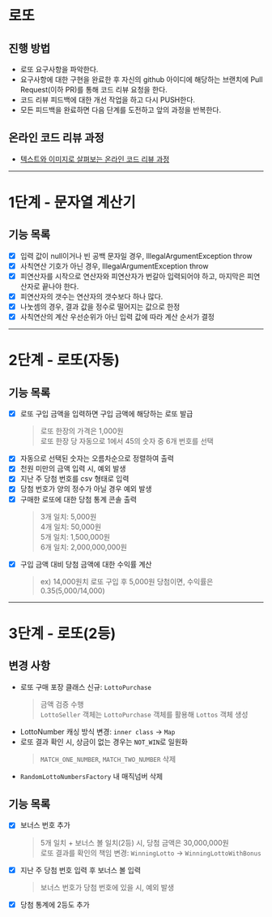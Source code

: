 # 로또
## 진행 방법
* 로또 요구사항을 파악한다.
* 요구사항에 대한 구현을 완료한 후 자신의 github 아이디에 해당하는 브랜치에 Pull Request(이하 PR)를 통해 코드 리뷰 요청을 한다.
* 코드 리뷰 피드백에 대한 개선 작업을 하고 다시 PUSH한다.
* 모든 피드백을 완료하면 다음 단계를 도전하고 앞의 과정을 반복한다.

## 온라인 코드 리뷰 과정
* [텍스트와 이미지로 살펴보는 온라인 코드 리뷰 과정](https://github.com/next-step/nextstep-docs/tree/master/codereview)

---

# 1단계 - 문자열 계산기
## 기능 목록
- [x] 입력 값이 null이거나 빈 공백 문자일 경우, IllegalArgumentException throw
- [x] 사칙연산 기호가 아닌 경우, IllegalArgumentException throw
- [x] 피연산자를 시작으로 연산자와 피연산자가 번갈아 입력되어야 하고, 마지막은 피연산자로 끝나야 한다.
- [x] 피연산자의 갯수는 연산자의 갯수보다 하나 많다.
- [x] 나눗셈의 경우, 결과 값을 정수로 떨어지는 값으로 한정
- [x] 사칙연산의 계산 우선순위가 아닌 입력 값에 따라 계산 순서가 결정

--- 

# 2단계 - 로또(자동)
## 기능 목록
- [x] 로또 구입 금액을 입력하면 구입 금액에 해당하는 로또 발급
  > 로또 한장의 가격은 1,000원  
  > 로또 한장 당 자동으로 1에서 45의 숫자 중 6개 번호를 선택
- [x] 자동으로 선택된 숫자는 오름차순으로 정렬하여 출력
- [x] 천원 미만의 금액 입력 시, 예외 발생
- [x] 지난 주 당첨 번호를 csv 형태로 입력
- [x] 당첨 번호가 양의 정수가 아닐 경우 예외 발생 
- [x] 구매한 로또에 대한 당첨 통계 콘솔 출력
  > 3개 일치: 5,000원  
  > 4개 일치: 50,000원  
  > 5개 일치: 1,500,000원  
  > 6개 일치: 2,000,000,000원
- [x] 구입 금액 대비 당첨 금액에 대한 수익률 계산
  > ex) 14,000원치 로또 구입 후 5,000원 당첨이면, 수익률은 0.35(5,000/14,000)

---

# 3단계 - 로또(2등)
## 변경 사항
- 로또 구매 포장 클래스 신규: `LottoPurchase`
  > 금액 검증 수행  
  > `LottoSeller` 객체는 `LottoPurchase` 객체를 활용해 `Lottos` 객체 생성
- LottoNumber 캐싱 방식 변경: `inner class` → `Map`
- 로또 결과 확인 시, 상금이 없는 경우는 `NOT_WIN`로 일원화
  > `MATCH_ONE_NUMBER`, `MATCH_TWO_NUMBER` 삭제
- `RandomLottoNumbersFactory` 내 매직넘버 삭제 

## 기능 목록
- [x] 보너스 번호 추가
  > 5개 일치 + 보너스 볼 일치(2등) 시, 당첨 금액은 30,000,000원  
  > 로또 결과를 확인의 책임 변경: `WinningLotto` → `WinningLottoWithBonus`
- [x] 지난 주 당첨 번호 입력 후 보너스 볼 입력
  > 보너스 번호가 당첨 번호에 있을 시, 예외 발생
- [x] 당첨 통계에 2등도 추가